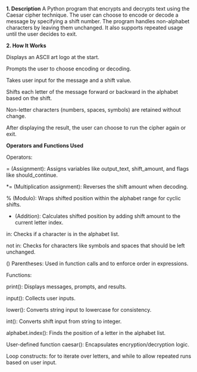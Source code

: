 **1. Description**
A Python program that encrypts and decrypts text using the Caesar cipher technique. The user can choose to encode or decode a message by specifying a shift number. The program handles non-alphabet characters by leaving them unchanged. It also supports repeated usage until the user decides to exit.

**2. How It Works**

Displays an ASCII art logo at the start.

Prompts the user to choose encoding or decoding.

Takes user input for the message and a shift value.

Shifts each letter of the message forward or backward in the alphabet based on the shift.

Non-letter characters (numbers, spaces, symbols) are retained without change.

After displaying the result, the user can choose to run the cipher again or exit.

**Operators and Functions Used**

Operators:

= (Assignment): Assigns variables like output_text, shift_amount, and flags like should_continue.

*= (Multiplication assignment): Reverses the shift amount when decoding.

% (Modulo): Wraps shifted position within the alphabet range for cyclic shifts.

+ (Addition): Calculates shifted position by adding shift amount to the current letter index.

in: Checks if a character is in the alphabet list.

not in: Checks for characters like symbols and spaces that should be left unchanged.

() Parentheses: Used in function calls and to enforce order in expressions.


Functions:

print(): Displays messages, prompts, and results.

input(): Collects user inputs.

lower(): Converts string input to lowercase for consistency.

int(): Converts shift input from string to integer.

alphabet.index(): Finds the position of a letter in the alphabet list.

User-defined function caesar(): Encapsulates encryption/decryption logic.

Loop constructs: for to iterate over letters, and while to allow repeated runs based on user input.
